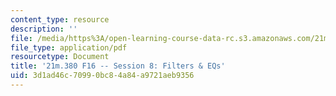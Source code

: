 ```yaml
---
content_type: resource
description: ''
file: /media/https%3A/open-learning-course-data-rc.s3.amazonaws.com/21m-380-music-and-technology-recording-techniques-and-audio-production-fall-2016/3d1ad46c70990bc84a84a9721aeb9356_MIT21M_380F16_ses08_note.pdf
file_type: application/pdf
resourcetype: Document
title: '21m.380 F16 -- Session 8: Filters & EQs'
uid: 3d1ad46c-7099-0bc8-4a84-a9721aeb9356
---
```

